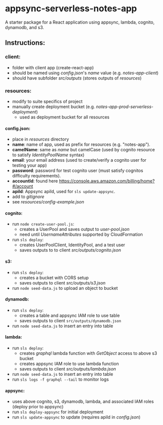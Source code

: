 # appsync-serverless-notes-app

A starter package for a React application using appsync, lambda, cognito, dynamodb, and s3.

## Instructions:


### client:

* folder with client app (create-react-app)
* should be named using *config.json*'s *name* value (e.g. *notes-app-client*)
* should have subfolder *src/outputs* (stores outputs of *resources*)

### resources:

* modify to suite specifics of project
* manually create deployment bucket (e.g. *notes-app-prod-serverless-deployment*)
  * used as deployment bucket for all resources


#### config.json:
* place in *resources* directory
* **name**: name of app, used as prefix for resources (e.g. "notes-app").
* **camelName**: same as *name* but camelCase (used by cognito resource to satisfy *IdentityPoolName* syntax)
* **email**: your email address (used to create/verify a cognito user for testing your app)
* **password**: password for test cognito user (must satisfy cognitos difficulty requirements).
* **accountId**: found here https://console.aws.amazon.com/billing/home?#/account
* **apiId**: Appsync apiId, used for `sls update-appsync`.
* add to *gitignore*
* see *resources/config-example.json*

#### cognito:
  * run `node create-user-pool.js`:
    * creates a UserPool and saves output to *user-pool.json*
    * need until *UsernameAttributes* supported by CloudFormation
  * run `sls deploy`: 
    * creates UserPoolClient, IdentityPool, and a test user
    * saves outputs to to client *src/outputs/cognito.json*

#### s3:
  * run `sls deploy`:
    * creates a bucket with CORS setup
    * saves outputs to client *src/outputs/s3.json*
  * run `node seed-data.js` to upload an object to bucket

#### dynamodb:
  * run `sls deploy`:
    * creates a table and appsync IAM role to use table
    * saves outputs to client `src/outputs/dynamodb.json`
  * run `node seed-data.js` to insert an entry into table

#### lambda:
  * run `sls deploy`:
    * creates *graphql* lambda function with *GetObject* access to above s3 bucket
    * creates appsync IAM role to use lambda function
    * saves outputs to client *src/outputs/lambda.json*
  * run `node seed-data.js` to insert an entry into table
  * run `sls logs -f graphql --tail` to monitor logs

#### appsync:
  * uses above cognito, s3, dynamodb, lambda, and associated IAM roles (deploy prior to appsync)
  * run `sls deploy-appsync` for initial deployment
  * run `sls update-appsync` to update (requires apiId in *config.json*)

